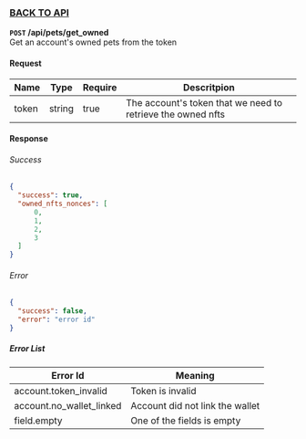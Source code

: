 ### [BACK TO API](../../API.md)

**``POST`` /api/pets/get_owned**  
Get an account's owned pets from the token

#### Request
| Name  | Type   | Require | Descritpion                                                 |
| ----- | ------ | ------- | ----------------------------------------------------------- |
| token | string | true    | The account's token that we need to retrieve the owned nfts |


#### Response

###### Success
```json
{
  "success": true,
  "owned_nfts_nonces": [
      0,
      1,
      2,
      3
  ]
}
```

###### Error
```json
{
  "success": false,
  "error": "error id"
}
```

##### Error List
| Error Id                 | Meaning                         |
| ------------------------ | ------------------------------- |
| account.token_invalid    | Token is invalid                |
| account.no_wallet_linked | Account did not link the wallet |
| field.empty              | One of the fields is empty      |
